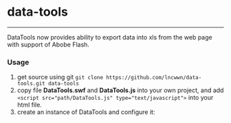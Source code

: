 # data-tools
***
DataTools now provides ability to export data into xls from the web page
 with support of Abobe Flash.

### Usage
1. get source using git `git clone https://github.com/lncwwn/data-tools.git data-tools`
2. copy file __DataTools.swf__ and __DataTools.js__ into your own project, 
and add `<script src="path/DataTools.js" type="text/javascript">` into your html file.
3. create an instance of DataTools and configure it:   
<script type="text/javascript">
        var config = {
            flashPath: 'youpath/DataTools.swf',
            fileName: 'demo.xls',
            dataArr: [[1,2,3], [4,5,6], [7, 8, 9]]
        };
        var dataTools = new DataTools(config);
</script>
